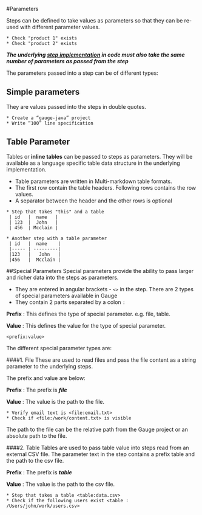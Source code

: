 #Parameters

Steps can be defined to take values as parameters so that they can be re-used with different parameter values.

````
* Check "product 1" exists
* Check "product 2" exists
````

***The underlying [step implementation](../test_code/README.md) in code must also take the same number of parameters as passed from the step***

The parameters passed into a step can be of different types:

## Simple parameters
They are values passed into the steps in double quotes.

````
* Create a “gauge-java” project
* Write “100” line specification
````

## Table Parameter
Tables or **inline tables** can be passed to steps as parameters. They will be available as a language specific table data structure in the underlying implementation.
* Table parameters are written in Multi-markdown table formats.
* The first row contain the table headers. Following rows contains the row values.
* A separator between the header and the other rows is optional

````
* Step that takes "this" and a table
 | id   |  name   |
 | 123  |  John   |
 | 456  | Mcclain |

* Another step with a table parameter
 | id   |  name    |
 |----- | ---------|
 |123   |   John   |
 |456   |  Mcclain |
````


##Special Parameters
Special parameters provide the ability to pass larger and richer data into the steps as parameters.
* They are entered in angular brackets - `<>` in the step. There are 2 types of special parameters available in Gauge
* They contain 2 parts separated by a colon `:`

**Prefix** : This defines the type of special parameter. e.g. file, table.

**Value** : This defines the value for the type of special parameter.

````
<prefix:value>

````

The different special parameter types are:

####1. File
These are used to read files and pass the file content as a string parameter to the underlying steps.

The prefix and value are below:

**Prefix** : The prefix is ***file***

**Value**  : The value is the path to the file.

````
* Verify email text is <file:email.txt>
* Check if <file:/work/content.txt> is visible
````
The path to the file can be the relative path from the Gauge project or an absolute path to the file.

####2. Table
Tables are used to pass table value into steps read from an external CSV file. The parameter text in the step contains a  prefix table and the path to the csv file.

**Prefix** : The prefix is ***table***

**Value**  : The value is the path to the csv file.


````
* Step that takes a table <table:data.csv>
* Check if the following users exist <table : /Users/john/work/users.csv>
````
